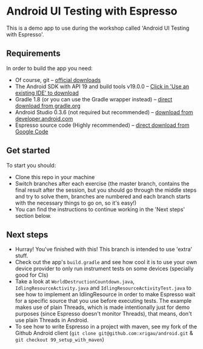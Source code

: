 Android UI Testing with Espresso
===
This is a demo app to use during the workshop called 'Android UI Testing with Espresso'.

Requirements
---
In order to build the app you need:

 - Of course, git – [official downloads](http://git-scm.com/downloads)
 - The Android SDK with API 19 and build tools v19.0.0 – [Click in 'Use an existing IDE' to download](https://developer.android.com/sdk/index.html#ExistingIDE)
 - Gradle 1.8 (or you can use the Gradle wrapper instead) – [direct download from gradle.org](http://services.gradle.org/distributions/gradle-1.8-bin.zip)
 - Android Studio 0.3.6 (not required but recommended) – [download from developer.android.com](http://developer.android.com/sdk/installing/studio.html)
 - Espresso source code (Highly recommended) – [direct download from Google Code](https://android-test-kit.googlecode.com/archive/b49a13f06e5e832fa456900345ba47cb739637f7.zip)
 
Get started
---
To start you should:

 - Clone this repo in your machine
 - Switch branches after each exercise (the master branch, contains the final result after the session, but you should go through the middle steps and try to solve them, branches are numbered and each branch starts with the necessary things to go on, so it's easy!)
 - You can find the instructions to continue working in the 'Next steps' section below.
  
Next steps
---

 - Hurray! You've finished with this! This branch is intended to use 'extra' stuff.
 - Check out the app's `build.gradle` and see how cool it is to use your own device provider to only run instrument tests on some devices (specially good for CIs)
 - Take a look at `WorldDestructionCountdown.java`, `IdlingResourceActivity.java` and `IdlingResourceActivityTest.java` to see how to implement an IdlingResource in order to make Espresso wait for a specific source that you use before executing tests. The example makes use of plain Threads, which is made intentionally just for demo purposes (since Espresso doesn't monitor Threads), that means, don't use plain Threads in Android.
 - To see how to write Espresso in a project with maven, see my fork of the Github Android client (`git clone git@github.com:xrigau/android.git` & `git checkout 99_setup_with_maven`)
